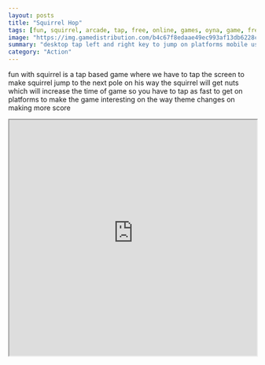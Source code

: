 ```yaml
---
layout: posts
title: "Squirrel Hop"
tags: [fun, squirrel, arcade, tap, free, online, games, oyna, game, free, games, play, play, games]
image: "https://img.gamedistribution.com/b4c67f8edaae49ec993af13db6228cec-512x512.jpeg"
summary: "desktop tap left and right key to jump on platforms mobile use left and right buttons to jump on platforms  free online games oyna game free games play play games"
category: "Action"
---
```


fun with squirrel is a tap based game where we have to tap the screen to make squirrel jump to the next pole on his way the squirrel will get nuts which will increase the time of game so you have to tap as fast to get on platforms to make the game interesting on the way theme changes on making more score

<iframe width="100%" height="480px;" src="https://html5.gamedistribution.com/b4c67f8edaae49ec993af13db6228cec/"></iframe>